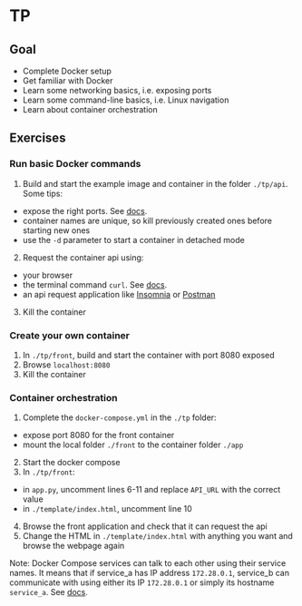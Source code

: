 # TP

## Goal

- Complete Docker setup
- Get familiar with Docker
- Learn some networking basics, i.e. exposing ports
- Learn some command-line basics, i.e. Linux navigation
- Learn about container orchestration

## Exercises

### Run basic Docker commands

1. Build and start the example image and container in the folder `./tp/api`. Some tips:
- expose the right ports. See [docs](https://docs.docker.com/config/containers/container-networking/#published-ports).
- container names are unique, so kill previously created ones before starting new ones
- use the `-d` parameter to start a container in detached mode
2. Request the container api using: 
- your browser
- the terminal command `curl`. See [docs](https://linuxize.com/post/curl-rest-api/). 
- an api request application like [Insomnia](https://insomnia.rest/) or [Postman](https://www.postman.com/downloads/)
3. Kill the container

### Create your own container

1. In `./tp/front`, build and start the container with port 8080 exposed
2. Browse `localhost:8080`
3. Kill the container

### Container orchestration

1. Complete the `docker-compose.yml` in the `./tp` folder:
- expose port 8080 for the front container
- mount the local folder `./front` to the container folder `./app`
2. Start the docker compose
3. In `./tp/front`:
- in `app.py`, uncomment lines 6-11 and replace `API_URL` with the correct value
- in `./template/index.html`, uncomment line 10
4. Browse the front application and check that it can request the api
5. Change the HTML in `./template/index.html` with anything you want and browse the webpage again

Note: Docker Compose services can talk to each other using their service names. It means that if service_a has IP address `172.28.0.1`, service_b can communicate with using either its IP `172.28.0.1` or simply its hostname `service_a`. See [docs](https://docs.docker.com/compose/networking/).